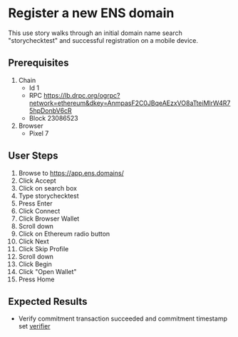 # Register a new ENS domain

This use story walks through an initial domain name search "storychecktest" and successful registration on a mobile device.

## Prerequisites

1. Chain
   - Id 1
   - RPC https://lb.drpc.org/ogrpc?network=ethereum&dkey=AnmpasF2C0JBqeAEzxVO8aTteiMlrW4R75hpDonbV6cR
   - Block 23086523   
2. Browser
   - Pixel 7

## User Steps

1. Browse to https://app.ens.domains/
1. Click Accept
1. Click on search box
1. Type storychecktest
1. Press Enter
1. Click Connect
1. Click Browser Wallet
1. Scroll down
1. Click on Ethereum radio button
1. Click Next
1. Click Skip Profile
1. Scroll down
1. Click Begin
1. Click "Open Wallet"
1. Press Home

## Expected Results

- Verify commitment transaction succeeded and commitment timestamp set [verifier](verifiers/ens_registration.py)
